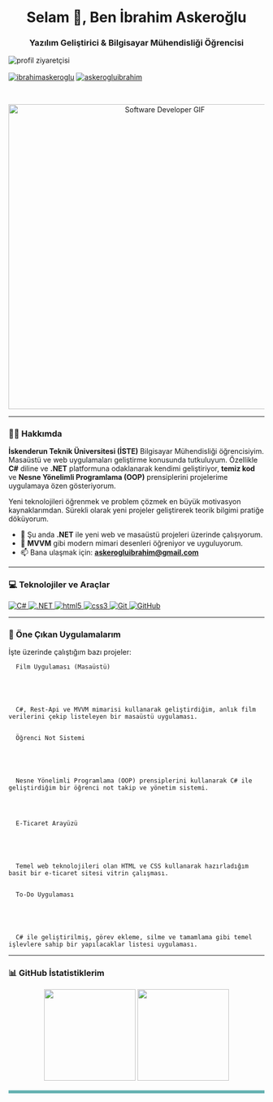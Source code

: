<h1 align="center">Selam 👋, Ben İbrahim Askeroğlu</h1>
<h3 align="center">Yazılım Geliştirici & Bilgisayar Mühendisliği Öğrencisi</h3>

<p align="left"> 
  <img src="https://komarev.com/ghpvc/?username=brokyewing&label=Profil%20Ziyaretçisi&color=0e75b6&style=flat" alt="profil ziyaretçisi" />
</p>

<p align="left">
  <a href="https://www.linkedin.com/in/ibrahimaskeroglu/" target="_blank"><img align="center" src="https://img.shields.io/badge/LinkedIn-0077B5?style=for-the-badge&logo=linkedin&logoColor=white" alt="ibrahimaskeroglu" /></a>
  <a href="https://www.instagram.com/askerogluibrahim/" target="_blank"><img align="center" src="https://img.shields.io/badge/Instagram-E4405F?style=for-the-badge&logo=instagram&logoColor=white" alt="askerogluibrahim" /></a>
</p>

<br>

<p align="center">
  <img src="https://media.giphy.com/media/devoces/giphy.gif" alt="Software Developer GIF" width="600"/>
</p>

---

### 👨‍💻 Hakkımda

**İskenderun Teknik Üniversitesi (İSTE)** Bilgisayar Mühendisliği öğrencisiyim. Masaüstü ve web uygulamaları geliştirme konusunda tutkuluyum. Özellikle **C#** diline ve **.NET** platformuna odaklanarak kendimi geliştiriyor, **temiz kod** ve **Nesne Yönelimli Programlama (OOP)** prensiplerini projelerime uygulamaya özen gösteriyorum.

Yeni teknolojileri öğrenmek ve problem çözmek en büyük motivasyon kaynaklarımdan. Sürekli olarak yeni projeler geliştirerek teorik bilgimi pratiğe döküyorum.

- 🚀 Şu anda **.NET** ile yeni web ve masaüstü projeleri üzerinde çalışıyorum.
- 🧠 **MVVM** gibi modern mimari desenleri öğreniyor ve uyguluyorum.
- 📫 Bana ulaşmak için: **askerogluibrahim@gmail.com**

---

### 💻 Teknolojiler ve Araçlar

<p align="left">
  <a href="https://learn.microsoft.com/en-us/dotnet/csharp/" target="_blank" rel="noreferrer">
    <img src="https://img.shields.io/badge/C%23-239120?style=for-the-badge&logo=c-sharp&logoColor=white" alt="C#"/>
  </a>
  <a href="https://dotnet.microsoft.com/" target="_blank" rel="noreferrer">
    <img src="https://img.shields.io/badge/.NET-512BD4?style=for-the-badge&logo=dotnet&logoColor=white" alt=".NET"/>
  </a>
  <a href="https://www.w3.org/html/" target="_blank" rel="noreferrer"> 
    <img src="https://img.shields.io/badge/HTML5-E34F26?style=for-the-badge&logo=html5&logoColor=white" alt="html5"/> 
  </a>
  <a href="https://www.w3.org/css/" target="_blank" rel="noreferrer">
    <img src="https://img.shields.io/badge/CSS3-1572B6?style=for-the-badge&logo=css3&logoColor=white" alt="css3"/>
  </a>
  <a href="https://git-scm.com/" target="_blank" rel="noreferrer">
    <img src="https://img.shields.io/badge/GIT-E44C30?style=for-the-badge&logo=git&logoColor=white" alt="Git"/>
  </a>
   <a href="https://www.github.com" target="_blank" rel="noreferrer">
    <img src="https://img.shields.io/badge/GitHub-100000?style=for-the-badge&logo=github&logoColor=white" alt="GitHub"/>
  </a>
</p>

---

### 🚀 Öne Çıkan Uygulamalarım

İşte üzerinde çalıştığım bazı projeler:

<table bordercolor="#66b2b2">
  <tr>
    
      Film Uygulaması (Masaüstü)
      
        
      
      
      
      C#, Rest-Api ve MVVM mimarisi kullanarak geliştirdiğim, anlık film verilerini çekip listeleyen bir masaüstü uygulaması.
    
    
      Öğrenci Not Sistemi
      
      
        
      
      
      Nesne Yönelimli Programlama (OOP) prensiplerini kullanarak C# ile geliştirdiğim bir öğrenci not takip ve yönetim sistemi.
    
  
    
    
      E-Ticaret Arayüzü
      
      
        
      
      
      Temel web teknolojileri olan HTML ve CSS kullanarak hazırladığım basit bir e-ticaret sitesi vitrin çalışması.
    
    
      To-Do Uygulaması
      
      
       
      
      
      C# ile geliştirilmiş, görev ekleme, silme ve tamamlama gibi temel işlevlere sahip bir yapılacaklar listesi uygulaması.
    
  


---

### 📊 GitHub İstatistiklerim

<p align="center">
  <img height="180em" src="https://github-readme-stats.vercel.app/api?username=brokyewing&show_icons=true&theme=dracula&include_all_commits=true&count_private=true"/>
  <img height="180em" src="https://github-readme-stats.vercel.app/api/top-langs/?username=brokyewing&layout=compact&langs_count=8&theme=dracula"/>
</p>
